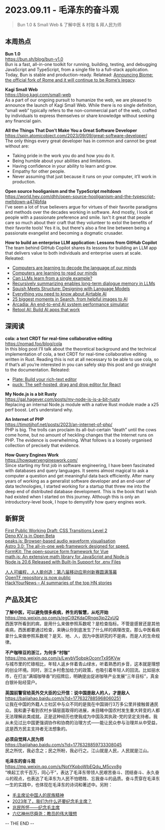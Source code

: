 2023.09.11 - 毛泽东的奋斗观 
========  

> Bun 1.0 & Small Web & 了解中医 & 村咖 & 拜人民为师

## 本周热点

**Bun 1.0**  
https://bun.sh/blog/bun-v1.0  
Bun is a fast, all-in-one toolkit for running, building, testing, and debugging JavaScript and TypeScript, from a single file to a full-stack application. Today, Bun is stable and production-ready. Relatead: [Announcing Biome: the official fork of Rome and it will continue to be Rome’s legacy](https://biomejs.dev/blog/annoucing-biome).

**Kagi Small Web**  
https://blog.kagi.com/small-web  
As a part of our ongoing pursuit to humanize the web, we are pleased to announce the launch of Kagi Small Web. While there is no single definition, “small web” typically refers to the non-commercial part of the web, crafted by individuals to express themselves or share knowledge without seeking any financial gain.

**All the Things That Don’t Make You a Great Software Developer**  
https://spin.atomicobject.com/2023/09/09/great-software-developer/  
The only things every great developer has in common and cannot be great without are:
- Taking pride in the work you do and how you do it.  
- Being humble about your abilities and limitations.  
- Having confidence in your ability to learn and grow.  
- Empathy for other people.  
- Never assuming that just because it runs on your computer, it’ll work in production.

**Open source hooliganism and the TypeScript meltdown**  
https://world.hey.com/dhh/open-source-hooliganism-and-the-typescript-meltdown-a474bfda  
I've seen a lot of true believers argue for virtues of their favorite paradigms and methods over the decades working in software. And mostly, I look at people with a passionate preference and smile. Isn't it great that people care so much about their craft that they volunteer to extol the benefits of their favorite tools! Yes it is, but there's also a fine line between being a passionate evangelist and becoming a dogmatic crusader.

**How to build an enterprise LLM application: Lessons from GitHub Copilot**  
The team behind GitHub Copilot shares its lessons for building an LLM app that delivers value to both individuals and enterprise users at scale. Releated:  
- [Computers are learning to decode the language of our minds](https://stackoverflow.blog/2023/09/07/computers-are-learning-to-read-our-minds/)  
- [Computers are learning to read our minds](https://stackoverflow.blog/2023/09/07/computers-are-learning-to-read-our-minds/)  
- [Can LLMs learn from a single example?](https://www.fast.ai/posts/2023-09-04-learning-jumps/)  
- [Recursively summarizing enables long-term dialogue memory in LLMs](https://news.ycombinator.com/item?id=37363362)  
- [Squish Meets Structure: Designing with Language Models](https://maggieappleton.com/squish-structure)  
- [Everything you need to know about Airtable AI](https://blog.airtable.com/everything-you-need-to-know-about-airtable-ai/)  
- [25 biggest moments in Search, from helpful images to AI](https://blog.google/products/search/25-biggest-google-search-updates/)  
- [Arcadia: An end-to-end AI system performance simulator](https://engineering.fb.com/2023/09/07/data-infrastructure/arcadia-end-to-end-ai-system-performance-simulator/)  
- [Retool AI: Build AI apps that work](https://retool.com/blog/ai/)  

## 深阅读

**cola: a text CRDT for real-time collaborative editing**  
https://nomad.foo/blog/cola  
In this blog post I’ll talk about the theoretical background and the technical implementation of cola, a text CRDT for real-time collaborative editing written in Rust. Reading this is not at all necessary to be able to use cola, so if that’s all you’re interested in you can safely skip this post and go straight to the documentation. Releated:  
- [Plate: Build your rich-text editor](https://platejs.org/)  
- [puck: The self-hosted, drag and drop editor for React](https://github.com/measuredco/puck)  

**My Node.js is a bit Rusty**  
https://gal.hagever.com/posts/my-node-js-is-a-bit-rusty  
Replacing an internal Node.js module with a native Rust module made a x25 perf boost. Let’s understand why. 

**An Internet of PHP**  
https://timotijhof.net/posts/2023/an-internet-of-php/  
PHP is big. The trolls can proclaim its all-but-certain “death” until the cows come home, but no amount of heckling changes that the Internet runs on PHP. The evidence is overwhelming. What follows is a loosely organised collection of precisely that evidence.

**How Query Engines Work**  
https://howqueryengineswork.com/  
Since starting my first job in software engineering, I have been fascinated with databases and query languages. It seems almost magical to ask a computer a question and get meaningful data back efficiently. After many years of working as a generalist software developer and an end-user of data technologies, I started working for a startup that threw me into the deep end of distributed database development. This is the book that I wish had existed when I started on this journey. Although this is only an introductory-level book, I hope to demystify how query engines work.

## 新鲜货

[First Public Working Draft: CSS Transitions Level 2](https://www.w3.org/news/2023/first-public-working-draft-css-transitions-level-2/)  
[Deno KV is in Open Beta](https://deno.com/blog/kv-open-beta)  
[peaks.js: Browser-based audio waveform visualisation](https://waveform.prototyping.bbc.co.uk/)  
[Astro 3.0: The all-in-one web framework designed for speed.](https://github.com/withastro/astro)  
[FormKit: The open-source form framework for Vue](https://formkit.com/)  
[math.js: An extensive math library for JavaScript and Node.js](https://mathjs.org/)  
[Node.js 20.6 Released with Built-In Support for .env Files](https://nodejs.org/en/blog/release/v20.6.0)  

[人人可编程，人人能创造：第八届移动应用创新赛圆满落幕](https://mp.weixin.qq.com/s/EO8ZV-1515rmnm2BJPd-9g)  
[OpenTF repository is now public](https://github.com/opentffoundation/opentf)  
[HackYourNews – AI summaries of the top HN stories](https://hackyournews.com/)  

## 产品及其它  

**了解中医，可以避免很多疾病，养生的智慧，从吃开始**  
https://mp.weixin.qq.com/s/egCj92KdaORnqq3jp22xUQ  
西医学所看到的病，是用什么来做参照系数呢？是检查指标。不管是感冒还是其他疾病，西医都要通过检查，来确认你到底发生了什么样的病理改变。那么中医看病拿什么来做参照系数呢？是天、地、人，因为中医研究的不是病，而是人的生命规律。

**不产咖啡豆的浙江，为何多“村咖”**  
https://mp.weixin.qq.com/s/LwvbV5obpkOconrTx95KVw  
与城市里的忙碌相比，年轻人返乡伴着青山绿水，听着熟悉的乡音，这本就是理想的创业环境。同时，浙江乡村愈加给力的政策，也吸引着年轻人的回流。比如丽水市，在打出“满城咖啡香”的招牌后，明确提出促进咖啡产业发展“三年目标”，真金白银补贴经营户。

**英国前警官给英外交大臣的公开信：说中国是敌人的人，才是敌人**  
https://baijiahao.baidu.com/s?id=1776327885968060251  
让我在中国的外籍人士社区中与众不同的是我在中国骑行3万多公里并接触普通民众。我和妻子看到农村乡镇层面取得的进展，未目睹中国农村发生重大转变的人都无法理解此类成就。正是这种经历也使我成为中国及其执政-党的坚定支持者。我从未见过比中国更强调协作和协商的治理方式——能让民众参与治理并从中受益，这是西方民主支持者无法想象的。

**必须自觉拜人民为师**  
https://baijiahao.baidu.com/s?id=1776328859733308045  
民之所忧，我必念之；民之所盼，我必行之。江山就是人民，人民就是江山。

**毛泽东的奋斗观**  
https://mp.weixin.qq.com/s/NotYKpboWbEQdu_M5cvx8g  
“唤起工农千百万，同心干”，表达了毛泽东带领人民艰苦奋斗、团结奋斗、永久奋斗的观点，也表达了毛泽东为人民不怕牺牲、忘我奋斗的品质。奋斗贯穿在毛泽东一生的实践中，也体现在毛泽东的诗词和著述中。另附：  
- [毛主席论中国人的民族精神](https://mp.weixin.qq.com/s/YL2bfD40hNeRa1OqlxH5tQ)  
- [2023年了，我们为什么还要纪念毛主席？](https://mp.weixin.qq.com/s/dCiMFpb9Ehed6OvXHx7Uyg)  
- [兆民所怀——纪念毛主席](https://mp.weixin.qq.com/s/QyhSh4A9pUnGXkooOrSSgA)  
- [六亿神州尽舜尧：教员的伟大理想](https://mp.weixin.qq.com/s/L_zsMfGQ1ikkZv8iWlUZ5A)  

-- THE END --

